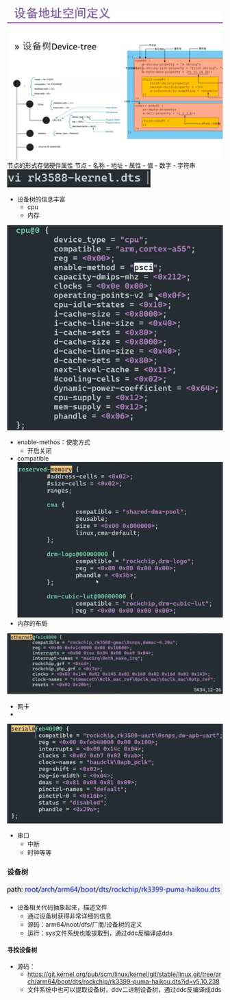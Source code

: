 ![](asserts/Pasted%20image%2020250707153335.png)节点的形式存储硬件属性
节点
	- 名称
	- 地址
	- 属性
		- 值
			- 数字
			- 字符串
	![](asserts/Pasted%20image%2020250707153447.png)

- 设备树的信息丰富
	- cpu
	- 内存

![](asserts/Pasted%20image%2020250707153650.png)
- enable-methos：使能方式
	- 开启关闭
- compatible
![](asserts/Pasted%20image%2020250707153747.png)
- 内存的布局

![](asserts/Pasted%20image%2020250707153842.png)
- 网卡
- 
![](asserts/Pasted%20image%2020250707153909.png)
- 串口
	- 中断
	- 时钟等等
	
### 设备树
![](asserts/Pasted%20image%2020250707154055.png)

- 设备相关代码抽象起来，描述文件
	- 通过设备树获得非常详细的信息
	- 源码：arm64/noot/dfs/厂商/设备树的定义
	- 运行：sys文件系统也能提取到，通过ddc反编译成dds


#### 寻找设备树
- 源码：
	- https://git.kernel.org/pub/scm/linux/kernel/git/stable/linux.git/tree/arch/arm64/boot/dts/rockchip/rk3399-puma-haikou.dts?id=v5.10.238
	- 文件系统中也可以提取设备树，ddv二进制设备树，通过ddc反编译成dds
